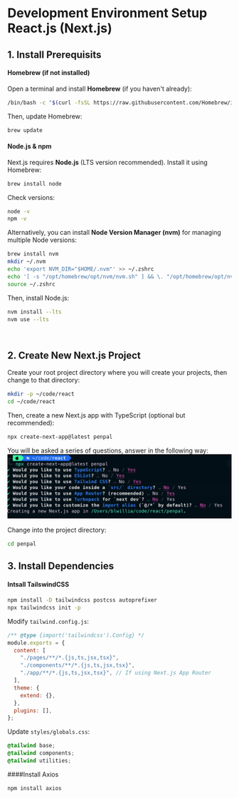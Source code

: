 # Development Environment Setup React.js (Next.js)

## 1. Install Prerequisits
#### Homebrew (if not installed)
Open a terminal and install __Homebrew__ (if you haven't already):
```sh
/bin/bash -c "$(curl -fsSL https://raw.githubusercontent.com/Homebrew/install/HEAD/install.sh)"
```
Then, update Homebrew:
```sh
brew update
```
#### Node.js & npm

Next.js requires __Node.js__ (LTS version recommended). Install it using Homebrew:
```sh
brew install node
```
Check versions:
```sh
node -v
npm -v
```
Alternatively, you can install __Node Version Manager (nvm)__ for managing multiple Node versions:
```sh
brew install nvm
mkdir ~/.nvm
echo 'export NVM_DIR="$HOME/.nvm"' >> ~/.zshrc
echo '[ -s "/opt/homebrew/opt/nvm/nvm.sh" ] && \. "/opt/homebrew/opt/nvm/nvm.sh"' >> ~/.zshrc
source ~/.zshrc
```
Then, install Node.js:
```sh
nvm install --lts
nvm use --lts
```
<p>&nbsp;</p>


## 2. Create New Next.js Project
Create your root project directory where you will create your projects, then change to that directory:
```sh
mkdir -p ~/code/react
cd ~/code/react
```

Then, create a new Next.js app with TypeScript (optional but recommended):
```sh
npx create-next-app@latest penpal
```

You will be asked a series of questions, answer in the following way:
![npx setup output](https://raw.githubusercontent.com/blwilliams/react_setup/refs/heads/main/images/setup_output_npx.png)


Change into the project directory:
```sh
cd penpal
```


## 3. Install Dependencies
#### Intsall TailswindCSS
```sh
npm install -D tailwindcss postcss autoprefixer
npx tailwindcss init -p
```
Modify `tailwind.config.js`:
```javascript
/** @type {import('tailwindcss').Config} */
module.exports = {
  content: [
    "./pages/**/*.{js,ts,jsx,tsx}",
    "./components/**/*.{js,ts,jsx,tsx}",
    "./app/**/*.{js,ts,jsx,tsx}", // If using Next.js App Router
  ],
  theme: {
    extend: {},
  },
  plugins: [],
};
```

Update `styles/globals.css`:
```css
@tailwind base;
@tailwind components;
@tailwind utilities;
```

####Install Axios
```sh
npm install axios
```


